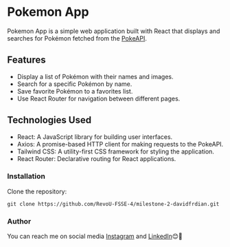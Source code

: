 # Pokemon App

Pokemon App is a simple web application built with React that displays and searches for Pokémon fetched from the [PokeAPI](https://pokeapi.co/).

## Features

- Display a list of Pokémon with their names and images.
- Search for a specific Pokémon by name.
- Save favorite Pokémon to a favorites list.
- Use React Router for navigation between different pages.

## Technologies Used

- React: A JavaScript library for building user interfaces.
- Axios: A promise-based HTTP client for making requests to the PokeAPI.
- Tailwind CSS: A utility-first CSS framework for styling the application.
- React Router: Declarative routing for React applications.

### Installation

Clone the repository:

   ```
   git clone https://github.com/RevoU-FSSE-4/milestone-2-davidfrdian.git
   ```

### Author
You can reach me on social media [Instagram](https://www.instagram.com/david_f.h/) and [LinkedIn](https://www.linkedin.com/in/davidferdian/)😊🙌

